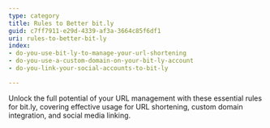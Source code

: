```yaml
---
type: category
title: Rules to Better bit.ly
guid: c7ff7911-e29d-4339-af3a-3664c85f6df1
uri: rules-to-better-bit-ly
index:
- do-you-use-bit-ly-to-manage-your-url-shortening
- do-you-use-a-custom-domain-on-your-bit-ly-account
- do-you-link-your-social-accounts-to-bit-ly

---
```


Unlock the full potential of your URL management with these essential rules for bit.ly, covering effective usage for URL shortening, custom domain integration, and social media linking.
